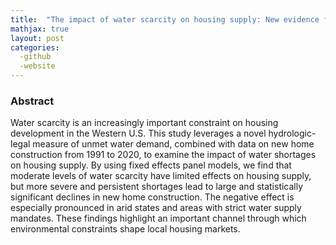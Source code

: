 ```yaml
---
title:  "The impact of water scarcity on housing supply: New evidence from an integrated hydrologic-legal metric"
mathjax: true
layout: post
categories: 
  -github
  -website
---
```


### Abstract
Water scarcity is an increasingly important constraint on housing development in the Western U.S. This study leverages a novel hydrologic-legal measure of unmet water demand, combined with data on new home construction from 1991 to 2020, to examine the impact of water shortages on housing supply. By using fixed effects panel models, we find that moderate levels of water scarcity have limited effects on housing supply, but more severe and persistent shortages lead to large and statistically significant declines in new home construction. The negative effect is especially pronounced in arid states and areas with strict water supply mandates. These findings highlight an important channel through which environmental constraints shape local housing markets.
  

